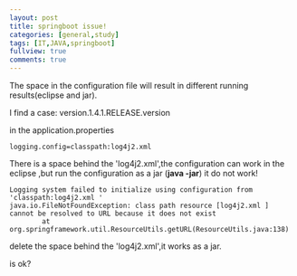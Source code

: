 ```yaml
---
layout: post
title: springboot issue!
categories: [general,study]
tags: [IT,JAVA,springboot]
fullview: true
comments: true
---
```

The space in the configuration file will result in different running results(eclipse and jar).

I find a case:
version.1.4.1.RELEASE.version

in the application.properties
``` 
logging.config=classpath:log4j2.xml 
```
There is a space behind the 'log4j2.xml',the configuration can work in the eclipse ,but run the configuration as a jar (**java -jar**) it do not work!
```
Logging system failed to initialize using configuration from 'classpath:log4j2.xml '
java.io.FileNotFoundException: class path resource [log4j2.xml ] cannot be resolved to URL because it does not exist
        at org.springframework.util.ResourceUtils.getURL(ResourceUtils.java:138)
```
delete the space behind the 'log4j2.xml',it works as a jar.

is ok?

